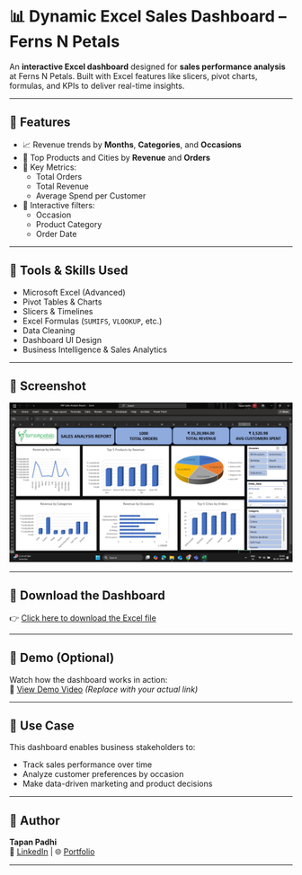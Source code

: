 # 📊 Dynamic Excel Sales Dashboard – Ferns N Petals

An **interactive Excel dashboard** designed for **sales performance analysis** at Ferns N Petals. Built with Excel features like slicers, pivot charts, formulas, and KPIs to deliver real-time insights.

---

## 📌 Features

- 📈 Revenue trends by **Months**, **Categories**, and **Occasions**
- 🛒 Top Products and Cities by **Revenue** and **Orders**
- 🎯 Key Metrics:
  - Total Orders
  - Total Revenue
  - Average Spend per Customer
- 📂 Interactive filters:
  - Occasion
  - Product Category
  - Order Date

---

## 🧰 Tools & Skills Used

- Microsoft Excel (Advanced)
- Pivot Tables & Charts
- Slicers & Timelines
- Excel Formulas (`SUMIFS`, `VLOOKUP`, etc.)
- Data Cleaning
- Dashboard UI Design
- Business Intelligence & Sales Analytics

---

## 📸 Screenshot

![Dashboard Screenshot](dashboard_screenshot.png)

---

## 🔽 Download the Dashboard

👉 [Click here to download the Excel file](FNP_Sales_Dashboard.xlsx)

---

## 🎥 Demo (Optional)

Watch how the dashboard works in action:  
🔗 [View Demo Video](https://your-demo-link.com) *(Replace with your actual link)*

---

## 💼 Use Case

This dashboard enables business stakeholders to:
- Track sales performance over time
- Analyze customer preferences by occasion
- Make data-driven marketing and product decisions

---

## 🙌 Author

**Tapan Padhi**  
🔗 [LinkedIn](https://www.linkedin.com/in/tapan-kumar-padhii-/) | 🌐 [Portfolio](https://your-portfolio-link.com)

---


